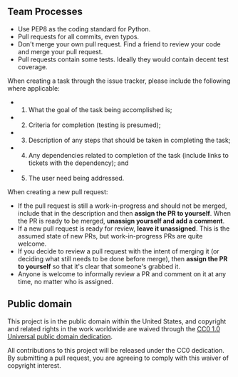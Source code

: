 ## Team Processes

* Use PEP8 as the coding standard for Python.
* Pull requests for all commits, even typos.
* Don't merge your own pull request. Find a friend to review your code and merge your pull request.
* Pull requests contain some tests. Ideally they would contain decent test coverage.

When creating a task through the issue tracker, please include the following where applicable: 

* 1. What the goal of the task being accomplished is; 
* 2. Criteria for completion (testing is presumed); 
* 3. Description of any steps that should be taken in completing the task; 
* 4. Any dependencies related to completion of the task (include links to tickets with the dependency); and 
* 5. The user need being addressed.

When creating a new pull request:

* If the pull request is still a work-in-progress and should not be merged, include that in the description and then **assign the PR to yourself**. When the PR is ready to be merged, **unassign yourself and add a comment**.
* If a new pull request is ready for review, **leave it unassigned**. This is the assumed state of new PRs, but work-in-progress PRs are quite welcome.
* If you decide to review a pull request with the intent of merging it (or deciding what still needs to be done before merge), then **assign the PR to yourself** so that it's clear that someone's grabbed it.
* Anyone is welcome to informally review a PR and comment on it at any time, no matter who is assigned.



## Public domain

This project is in the public domain within the United States, and
copyright and related rights in the work worldwide are waived through
the [CC0 1.0 Universal public domain dedication](https://creativecommons.org/publicdomain/zero/1.0/).

All contributions to this project will be released under the CC0
dedication. By submitting a pull request, you are agreeing to comply
with this waiver of copyright interest.
